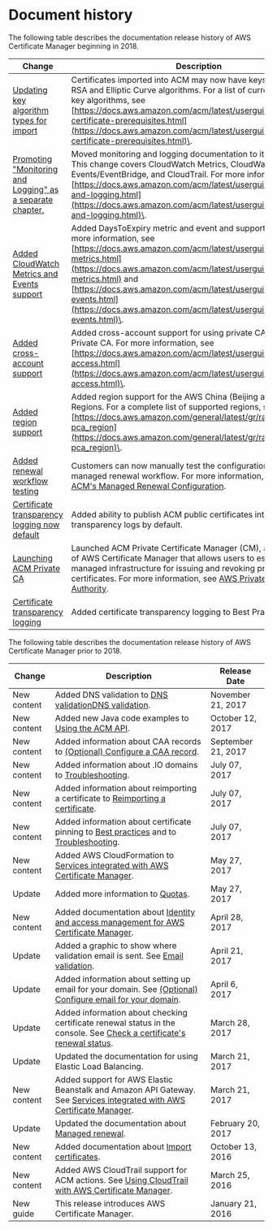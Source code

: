 # Document history<a name="dochistory"></a>



The following table describes the documentation release history of AWS Certificate Manager beginning in 2018\.

| Change | Description | Date | 
| --- |--- |--- |
| [Updating key algorithm types for import](#dochistory) | Certificates imported into ACM may now have keys with additional RSA and Elliptic Curve algorithms\. For a list of currently supported key algorithms, see [https://docs.aws.amazon.com/acm/latest/userguide/import-certificate-prerequisites.html](https://docs.aws.amazon.com/acm/latest/userguide/import-certificate-prerequisites.html)\. | July 14, 2021 | 
| [Promoting "Monitoring and Logging" as a separate chapter\.](#dochistory) | Moved monitoring and logging documentation to its own chapter\. This change covers CloudWatch Metrics, CloudWatch Events/EventBridge, and CloudTrail\. For more information, see [https://docs.aws.amazon.com/acm/latest/userguide/monitoring-and-logging.html](https://docs.aws.amazon.com/acm/latest/userguide/monitoring-and-logging.html)\. | March 23, 2021 | 
| [Added CloudWatch Metrics and Events support](#dochistory) | Added DaysToExpiry metric and event and supporting APIs\. For more information, see [https://docs.aws.amazon.com/acm/latest/userguide/cloudwatch-metrics.html](https://docs.aws.amazon.com/acm/latest/userguide/cloudwatch-metrics.html) and [https://docs.aws.amazon.com/acm/latest/userguide/cloudwatch-events.html](https://docs.aws.amazon.com/acm/latest/userguide/cloudwatch-events.html)\. | March 3, 2021 | 
| [Added cross\-account support](#dochistory) | Added cross\-account support for using private CAs from ACM Private CA\. For more information, see [https://docs.aws.amazon.com/acm/latest/userguide/ca-access.html](https://docs.aws.amazon.com/acm/latest/userguide/ca-access.html)\. | August 17, 2020 | 
| [Added region support](#dochistory) | Added region support for the AWS China \(Beijing and Ningxia\) Regions\. For a complete list of supported regions, see [https://docs.aws.amazon.com/general/latest/gr/rande.html#acm-pca_region](https://docs.aws.amazon.com/general/latest/gr/rande.html#acm-pca_region)\. | March 4, 2020 | 
| [Added renewal workflow testing](#dochistory) | Customers can now manually test the configuration of their ACM managed renewal workflow\. For more information, see [Testing ACM's Managed Renewal Configuration](https://docs.aws.amazon.com/acm/latest/userguide/manual-renewal.html)\. | March 14, 2019 | 
| [Certificate transparency logging now default](#dochistory) | Added ability to publish ACM public certificates into certificate transparency logs by default\. | April 24, 2018 | 
| [Launching ACM Private CA](#dochistory) | Launched ACM Private Certificate Manager \(CM\), and extension of AWS Certificate Manager that allows users to establish a secure managed infrastructure for issuing and revoking private digital certificates\. For more information, see [AWS Private Certificate Authority](https://docs.aws.amazon.com/acm-pca/latest/userguide/PcaWelcome.html)\. | April 4, 2018 | 
| [Certificate transparency logging](#dochistory) | Added certificate transparency logging to Best Practices\. | March 27, 2018 | 

The following table describes the documentation release history of AWS Certificate Manager prior to 2018\.


| Change | Description | Release Date | 
| --- | --- | --- | 
| New content | Added DNS validation to [DNS validationDNS validation](dns-validation.md)\.  | November 21, 2017 | 
| New content | Added new Java code examples to [Using the ACM API](sdk.md)\.  | October 12, 2017 | 
| New content | Added information about CAA records to [\(Optional\) Configure a CAA record](setup-caa.md)\.  | September 21, 2017 | 
| New content | Added information about \.IO domains to [Troubleshooting](troubleshooting.md)\.  | July 07, 2017 | 
| New content | Added information about reimporting a certificate to [Reimporting a certificate](import-reimport.md)\.  | July 07, 2017 | 
| New content | Added information about certificate pinning to [Best practices](acm-bestpractices.md) and to [Troubleshooting](troubleshooting.md)\.  | July 07, 2017 | 
| New content | Added AWS CloudFormation to [Services integrated with AWS Certificate Manager](acm-services.md)\.  | May 27, 2017 | 
| Update | Added more information to [Quotas](acm-limits.md)\.  | May 27, 2017 | 
| New content | Added documentation about [Identity and access management for AWS Certificate Manager](security-iam.md)\.  | April 28, 2017 | 
| Update | Added a graphic to show where validation email is sent\. See [Email validation](email-validation.md)\.  | April 21, 2017 | 
| Update | Added information about setting up email for your domain\. See [\(Optional\) Configure email for your domain](setup-email.md)\.  | April 6, 2017 | 
| Update | Added information about checking certificate renewal status in the console\. See [Check a certificate's renewal status](check-certificate-renewal-status.md)\.  | March 28, 2017 | 
| Update | Updated the documentation for using Elastic Load Balancing\. | March 21, 2017 | 
| New content | Added support for AWS Elastic Beanstalk and Amazon API Gateway\. See [Services integrated with AWS Certificate Manager](acm-services.md)\. | March 21, 2017 | 
| Update | Updated the documentation about [Managed renewal](managed-renewal.md)\. | February 20, 2017 | 
|  New content  |  Added documentation about [Import certificates](import-certificate.md)\.  |  October 13, 2016  | 
|  New content  |  Added AWS CloudTrail support for ACM actions\. See [Using CloudTrail with AWS Certificate Manager](cloudtrail.md)\.  |  March 25, 2016  | 
|  New guide  |  This release introduces AWS Certificate Manager\.  |  January 21, 2016  | 